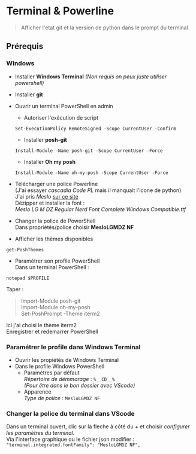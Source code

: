 # Terminal & Powerline
> Afficher l'état git et la version de python dans le prompt du terminal

## Prérequis

### Windows
* Installer __Windows Terminal__ _(Non requis on peux juste utiliser powershell)_
* Installer __git__
* Ouvrir un terminal PowerShell en admin
    * Autoriser l'exécution de script  
    ```
    Set-ExecutionPolicy RemoteSigned -Scope CurrentUser -Confirm
    ```
    * Installer __posh-git__ 
    ```
    Install-Module -Name posh-git -Scope CurrentUser -Force
    ```
    * Installer __Oh my posh__  
    ```
    Install-Module -Name oh-my-posh -Scope CurrentUser -Force
    ```
* Télécharger une police Powerline  
(J'ai essayer _cascadia Code PL_ mais  il manquait l'icone de python)  
J'ai pris _Meslo_ [sur ce site](https://www.nerdfonts.com/font-downloads)  
Dézipper et installer la font :  
_Meslo LG M DZ Regular Nerd Font Complete Windows Compatible.ttf_

* Changer la police de PowerShell  
Dans propriétés/police choisir __MesloLGMDZ NF__

* Afficher les thèmes disponibles  
```
get-PoshThemes
```
* Paramétrer son profile PowerShell  
Dans un terminal PowerShell :  
```
notepad $PROFILE
```
Taper :  
> Import-Module posh-git  
> Import-Module oh-my-posh  
> Set-PoshPrompt -Theme iterm2

Ici j'ai choisi le thème iterm2  
Enregistrer et redemarrer PowerShell

### Paramétrer le profile dans Windows Terminal
* Ouvrir les propiétés de Windows Terminal
* Dans le profile Windows PowerShell
    * Paramètres par défaut  
    _Répertoire de démmarage_ : ```%__CD__%```  
    _(Pour être dans le bon dossier avec VScode)_
    * Apparence  
    _Type de police_ : ```MesloLGMDZ NF```

### Changer la police du terminal dans VScode
Dans un terminal ouvert, clic sur la fleche à côté du  + et choisir _configurer les paramètres du terminal_.  
Via l'interface graphique ou le fichier json modifier :  
```"terminal.integrated.fontFamily": "MesloLGMDZ NF",```
